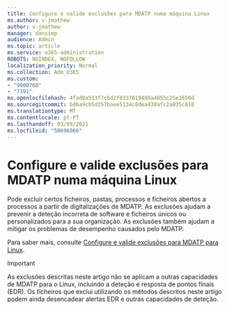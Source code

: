 ```yaml
---
title: Configure e valide exclusões para MDATP numa máquina Linux
ms.author: v-jmathew
author: v-jmathew
manager: dansimp
audience: Admin
ms.topic: article
ms.service: o365-administration
ROBOTS: NOINDEX, NOFOLLOW
localization_priority: Normal
ms.collection: Adm_O365
ms.custom:
- "9000760"
- "7391"
ms.openlocfilehash: 4fad0a513f7c6d2f0337019488a4055c25e1650d
ms.sourcegitcommit: bd6a9cb5d357baee5134c0dea430afc2a035c810
ms.translationtype: MT
ms.contentlocale: pt-PT
ms.lasthandoff: 03/09/2021
ms.locfileid: "50696066"
---
```

# <a name="configure-and-validate-exclusions-for-mdatp-on-a-linux-machine"></a>Configure e valide exclusões para MDATP numa máquina Linux

Pode excluir certos ficheiros, pastas, processos e ficheiros abertos a processos a partir de digitalizações de MDATP. As exclusões ajudam a prevenir a deteção incorreta de software e ficheiros únicos ou personalizados para a sua organização. As exclusões também ajudam a mitigar os problemas de desempenho causados pelo MDATP.

Para saber mais, consulte [Configure e valide exclusões para MDATP para Linux](https://go.microsoft.com/fwlink/?linkid=2144517).

> [!IMPORTANT]
> As exclusões descritas neste artigo não se aplicam a outras capacidades de MDATP para o Linux, incluindo a deteção e resposta de pontos finais (EDR). Os ficheiros que exclui utilizando os métodos descritos neste artigo podem ainda desencadear alertas EDR e outras capacidades de deteção.
